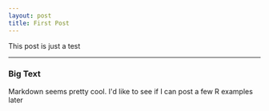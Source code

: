 ```yaml
---
layout: post
title: First Post
---
```


This post is just a test

-----


### Big Text

Markdown seems pretty cool. I'd like to see if I can post a few R examples later
